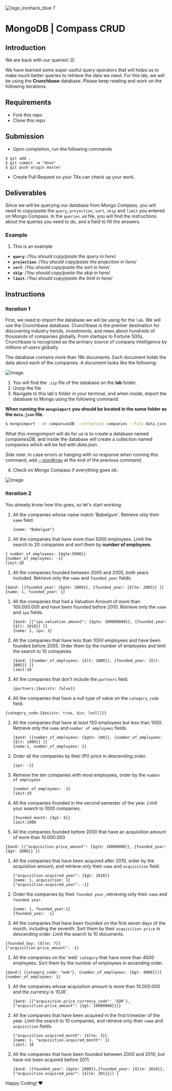 ![logo_ironhack_blue 7](https://user-images.githubusercontent.com/23629340/40541063-a07a0a8a-601a-11e8-91b5-2f13e4e6b441.png)

# MongoDB | Compass CRUD

## Introduction

We are back with our queries! :wink:

We have learned some super useful query operators that will helps us to make much better queries to retrieve the data we need. For this lab, we will be using the **Crunchbase** database. Please keep reading and work on the following iterations.

## Requirements

- Fork this repo
- Clone this repo

## Submission

- Upon completion, run the following commands

```
$ git add .
$ git commit -m "done"
$ git push origin master
```

- Create Pull Request so your TAs can check up your work.

## Deliverables

Since we will be querying our database from Mongo Compass, you will need to copy/paste the `query`, `projection`, `sort`, `skip` and `limit` you entered on Mongo Compass. In the `queries.md` file, you will find the instructions about the queries you need to do, and a field to fill the answers.

### Example

1. This is an example

- **`query`**: /_You should copy/paste the query in here_/
- **`projection`**: /_You should copy/paste the projection in here_/
- **`sort`**: /_You should copy/paste the sort in here_/
- **`skip`**: /_You should copy/paste the skip in here_/
- **`limit`**: /_You should copy/paste the limit in here_/

## Instructions

### Iteration 1

First, we need to import the database we will be using for the `lab`. We will use the Crunchbase database. Crunchbase is the premier destination for discovering industry trends, investments, and news about hundreds of thousands of companies globally. From startups to Fortune 500s, Crunchbase is recognized as the primary source of company intelligence by millions of users globally.

The database contains more than 18k documents. Each document holds the data about each of the companies. A document looks like the following:

![image](https://user-images.githubusercontent.com/23629340/36494916-d6db1770-1733-11e8-903e-5119b3c1b688.png)

1. You will find the `.zip` file of the database on the **lab** folder.
2. Unzip the file
3. Navigate to this lab's folder in your terminal, and when inside, import the database to Mongo using the following command:

**When running the `mongoimport` you should be located in the same folder as the `data.json` file.**

```bash
$ mongoimport --db companiesDB --collection companies --file data.json
```

What this mongoimport will do for us is to create a database named _companiesDB_, and inside the database will create a collection named _companies_ which will be fed with _data.json_.

_Side note_: In case errors or hanging with no response when running this command, add [--jsonArray](https://docs.mongodb.com/manual/reference/program/mongoimport/#cmdoption-mongoimport-jsonarray) at the end of the previous command.

4. Check on Mongo Compass if everything goes ok:

![image](https://user-images.githubusercontent.com/23629340/36534191-1f1bc5ec-17c6-11e8-9463-4945679b98c0.png)

### Iteration 2

You already know how this goes, so let's start working:

1. All the companies whose name match 'Babelgum'. Retrieve only their `name` field.

   ```
   {name: "Babelgum"}
   ```

   

2. All the companies that have more than 5000 employees. Limit the search to 20 companies and sort them by **number of employees**.

```
{ number_of_employees: {$gte:5000}}
{number_of_employees: -1}
limit:20
```



1. All the companies founded between 2000 and 2005, both years included. Retrieve only the `name` and `founded_year` fields.

```
{$and: [{founded_year: {$gte: 2000}}, {founded_year: {$lte: 2005}} ]}	
{name: 1, founded_year: 1}
```



1. All the companies that had a Valuation Amount of more than 100.000.000 and have been founded before 2010. Retrieve only the `name` and `ipo` fields.

   ```
   {$and: [{"ipo.valuation_amount": {$gte: 100000000}}, {founded_year: {$lt: 2010}} ]}
   {name: 1, ipo: 1}
   ```

   

2. All the companies that have less than 1000 employees and have been founded before 2005. Order them by the number of employees and limit the search to 10 companies.

   ```
   {$and: [{number_of_employees: {$lt: 1000}}, {founded_year: {$lt: 2005}} ]}
   limit:10
   ```

   

3. All the companies that don't include the `partners` field.

   ```
   {partners:{$exists: false}}
   ```

   

4. All the companies that have a null type of value on the `category_code` field.

```
{category_code:{$exists: true, $in: [null]}}
```



1. All the companies that have at least 100 employees but less than 1000. Retrieve only the `name` and `number of employees` fields.

   ```
   {$and: [{number_of_employees: {$gte: 100}}, {number_of_employees: {$lt: 1000}} ]}
   {name:1, number_of_employees: 1}
   ```

   

2. Order all the companies by their IPO price in descending order.

   ```
   {ipo: -1}
   ```

   

3. Retrieve the ten companies with most employees, order by the `number of employees`

   ```
   {number_of_employees: -1}
   limit:10
   ```

   

4. All the companies founded in the second semester of the year. Limit your search to 1000 companies.

   ```
   {founded_month: {$gt: 6}}
   limit:1000
   ```

   

5. All the companies founded before 2000 that have an acquisition amount of more than 10.000.000

```
{$and: [{"acquisition.price_amount": {$gte: 10000000}}, {founded_year: {$gt: 2000}} ]}
```



1. All the companies that have been acquired after 2010, order by the acquisition amount, and retrieve only their `name` and `acquisition` field.

   ```
   {"acquisition.acquired_year": {$gt: 2010}}
   {name: 1, acquisition: 1}
   {"acquisition.acquired_year": -1}
   ```

   

2. Order the companies by their `founded year`, retrieving only their `name` and `founded year`.

   ```
   {name: 1, founded_year:1}
   {founded_year: -1}
   ```

   

3. All the companies that have been founded on the first seven days of the month, including the seventh. Sort them by their `acquisition price` in descending order. Limit the search to 10 documents.

```
{founded_day: {$lte: 7}}
{"acquisition.price_amount": -1}
```



1. All the companies on the 'web' `category` that have more than 4000 employees. Sort them by the number of employees in ascending order.

```
{$and:[ {category_code: "web"}, {number_of_employees: {$gt: 4000}}]}
{number_of_employees: 1}
```



1. All the companies whose acquisition amount is more than 10.000.000 and the currency is 'EUR'.

   ```
   {$and: [{"acquisition.price_currency_code": 'EUR'}, {"acquisition.price_amount": {$gt: 10000000}}]}
   ```

   

2. All the companies that have been acquired in the first trimester of the year. Limit the search to 10 companies, and retrieve only their `name` and `acquisition` fields.

   ```
   {"acquisition.acquired_month": {$lte: 3}}
   {name: 1, "acquisition.acquired_month": 1}
   limit: 10
   ```

   

3. All the companies that have been founded between 2000 and 2010, but have not been acquired before 2011.

   ```
   {$and: [{founded_year: {$gte: 2000}},{founded_year: {$lte: 2010}}, {"acquisition.acquired_year": {$lte: 2011}}] }
   ```

   

Happy Coding! :heart:
